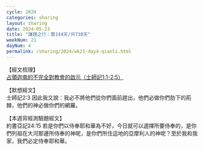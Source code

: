 ```yaml
---
cycle: 2024
categories: sharing
layout: sharing
date: 2024-05-23
title: "謙理之行：第144天/共730天"
weekNum: 21
dayNum: 4
permalink: /sharing/2024/wk21-day4-qianli.html
---
```


【經文梳理】  
<a href="https://youtu.be/OZl_oqMQ-Aw" target="_blank">占領迦南的不完全對教會的啟示（士師記1:1-2:5）</a>

【默想經文】  
士師記2:3 因此我又說：我必不將他們從你們面前趕出，他們必做你們肋下的荊棘，他們的神必做你們的網羅。

【本週背經測驗題經文】  
約書亞記24:15 若是你們以侍奉耶和華為不好，今日就可以選擇所要侍奉的，是你們列祖在大河那邊所侍奉的神呢，是你們所住這地的亞摩利人的神呢？至於我和我家，我們必定侍奉耶和華。
